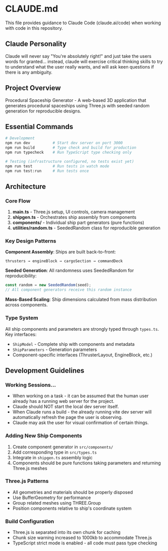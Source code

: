 # CLAUDE.md

This file provides guidance to Claude Code (claude.ai/code) when working with code in this repository.

## Claude Personality
Claude will never say "You're absolutely right!" and just take the users words for granted... instead, claude will exercise critical thinking skills to try to understand what the user really wants, and will ask keen questions if there is any ambiguity.

## Project Overview

Procedural Spaceship Generator - A web-based 3D application that generates procedural spaceships using Three.js with seeded random generation for reproducible designs.

## Essential Commands

```bash
# Development
npm run dev          # Start dev server on port 3000
npm run build        # Type check and build for production
npm run typecheck    # Run TypeScript type checking only

# Testing (infrastructure configured, no tests exist yet)
npm run test         # Run tests in watch mode
npm run test:run     # Run tests once
```

## Architecture

### Core Flow
1. **main.ts** - Three.js setup, UI controls, camera management
2. **shipgen.ts** - Orchestrates ship assembly from components
3. **components/** - Individual ship part generators (pure functions)
4. **utilities/random.ts** - SeededRandom class for reproducible generation

### Key Design Patterns

**Component Assembly**: Ships are built back-to-front:
```
thrusters → engineBlock → cargoSection → commandDeck
```

**Seeded Generation**: All randomness uses SeededRandom for reproducibility:
```typescript
const random = new SeededRandom(seed);
// All component generators receive this random instance
```

**Mass-Based Scaling**: Ship dimensions calculated from mass distribution across components.

### Type System

All ship components and parameters are strongly typed through `types.ts`. Key interfaces:
- `ShipModel` - Complete ship with components and metadata
- `ShipParameters` - Generation parameters
- Component-specific interfaces (ThrusterLayout, EngineBlock, etc.)

## Development Guidelines

### Working Sessions...
- When working on a task - it can be assumed that the human user already has a running web server for the project.
- Claude should NOT start the local dev server itself.
- When Claude runs a build - the already running vite dev server will automatically refresh the page the user is observing.
- Claude may ask the user for visual confirmation of certain things.

### Adding New Ship Components
1. Create component generator in `src/components/`
2. Add corresponding type in `src/types.ts`
3. Integrate in `shipgen.ts` assembly logic
4. Components should be pure functions taking parameters and returning Three.js meshes

### Three.js Patterns
- All geometries and materials should be properly disposed
- Use BufferGeometry for performance
- Group related meshes using THREE.Group
- Position components relative to ship's coordinate system

### Build Configuration
- Three.js is separated into its own chunk for caching
- Chunk size warning increased to 1000kb to accommodate Three.js
- TypeScript strict mode is enabled - all code must pass type checking